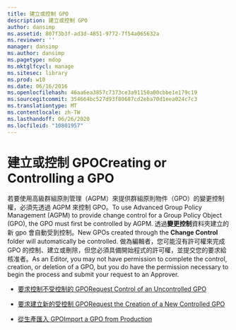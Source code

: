 ```yaml
---
title: 建立或控制 GPO
description: 建立或控制 GPO
author: dansimp
ms.assetid: 807f3b3f-ad3d-4851-9772-7f54a065632a
ms.reviewer: ''
manager: dansimp
ms.author: dansimp
ms.pagetype: mdop
ms.mktglfcycl: manage
ms.sitesec: library
ms.prod: w10
ms.date: 06/16/2016
ms.openlocfilehash: 46aa6ea3857c7373ce3a91150a00cbbe1e179c19
ms.sourcegitcommit: 354664bc527d93f80687cd2eba70d1eea024c7c3
ms.translationtype: MT
ms.contentlocale: zh-TW
ms.lasthandoff: 06/26/2020
ms.locfileid: "10801957"
---
```

# <span data-ttu-id="15480-103">建立或控制 GPO</span><span class="sxs-lookup"><span data-stu-id="15480-103">Creating or Controlling a GPO</span></span>


<span data-ttu-id="15480-104">若要使用高級群組原則管理（AGPM）來提供群組原則物件（GPO）的變更控制權，必須先透過 AGPM 來控制 GPO。</span><span class="sxs-lookup"><span data-stu-id="15480-104">To use Advanced Group Policy Management (AGPM) to provide change control for a Group Policy Object (GPO), the GPO must first be controlled by AGPM.</span></span> <span data-ttu-id="15480-105">透過**變更控制**資料夾建立的新 gpo 會自動受到控制。</span><span class="sxs-lookup"><span data-stu-id="15480-105">New GPOs created through the **Change Control** folder will automatically be controlled.</span></span> <span data-ttu-id="15480-106">做為編輯者，您可能沒有許可權來完成 GPO 的控制、建立或刪除，但您必須具備開始程式的許可權，並提交您的要求給核准者。</span><span class="sxs-lookup"><span data-stu-id="15480-106">As an Editor, you may not have permission to complete the control, creation, or deletion of a GPO, but you do have the permission necessary to begin the process and submit your request to an Approver.</span></span>

-   [<span data-ttu-id="15480-107">要求控制不受控制的 GPO</span><span class="sxs-lookup"><span data-stu-id="15480-107">Request Control of an Uncontrolled GPO</span></span>](request-control-of-an-uncontrolled-gpo-agpm40.md)

-   [<span data-ttu-id="15480-108">要求建立新的受控制 GPO</span><span class="sxs-lookup"><span data-stu-id="15480-108">Request the Creation of a New Controlled GPO</span></span>](request-the-creation-of-a-new-controlled-gpo-agpm40.md)

-   [<span data-ttu-id="15480-109">從生產匯入 GPO</span><span class="sxs-lookup"><span data-stu-id="15480-109">Import a GPO from Production</span></span>](import-a-gpo-from-production-agpm40-ed.md)

 

 





